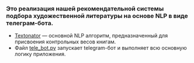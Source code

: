 ### Это реализация нашей рекомендательной системы подбора художественной литературы на основе NLP в виде телеграм-бота.
- [Textonator](https://github.com/Kasyanov-git/Literator_Telebot/blob/main/Textonator%20(1).ipynb) — основной NLP алгоритм, предназначенный для присвоения контрольных весов книгам.
- Файл [tele_bot.py](https://github.com/Kasyanov-git/Literator_Telebot/blob/main/tele_bot.py) запускает telegram-бот и выполняет всю основную логику приложения.
